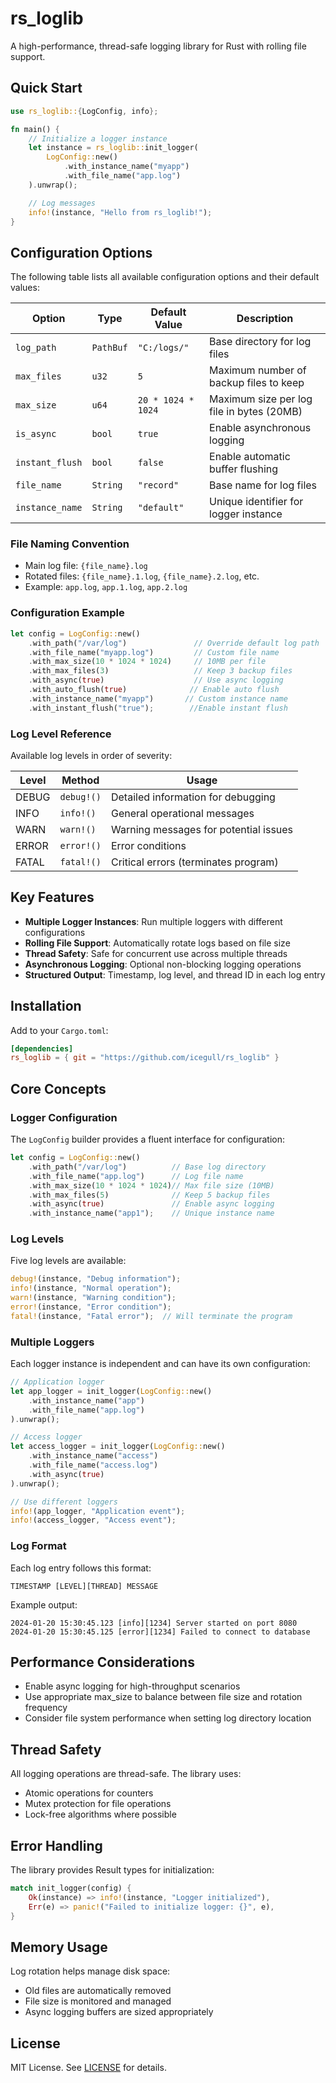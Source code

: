 # rs_loglib

A high-performance, thread-safe logging library for Rust with rolling file support.

## Quick Start

```rust
use rs_loglib::{LogConfig, info};

fn main() {
    // Initialize a logger instance
    let instance = rs_loglib::init_logger(
        LogConfig::new()
            .with_instance_name("myapp")
            .with_file_name("app.log")
    ).unwrap();

    // Log messages
    info!(instance, "Hello from rs_loglib!");
}
```

## Configuration Options

The following table lists all available configuration options and their default values:

| Option | Type | Default Value | Description |
|--------|------|---------------|-------------|
| `log_path` | `PathBuf` | `"C:/logs/"` | Base directory for log files |
| `max_files` | `u32` | `5` | Maximum number of backup files to keep |
| `max_size` | `u64` | `20 * 1024 * 1024` | Maximum size per log file in bytes (20MB) |
| `is_async` | `bool` | `true` | Enable asynchronous logging |
| `instant_flush` | `bool` | `false` | Enable automatic buffer flushing |
| `file_name` | `String` | `"record"` | Base name for log files |
| `instance_name` | `String` | `"default"` | Unique identifier for logger instance |

### File Naming Convention

- Main log file: `{file_name}.log`
- Rotated files: `{file_name}.1.log`, `{file_name}.2.log`, etc.
- Example: `app.log`, `app.1.log`, `app.2.log`

### Configuration Example

```rust
let config = LogConfig::new()
    .with_path("/var/log")               // Override default log path
    .with_file_name("myapp.log")         // Custom file name
    .with_max_size(10 * 1024 * 1024)     // 10MB per file
    .with_max_files(3)                   // Keep 3 backup files
    .with_async(true)                    // Use async logging
    .with_auto_flush(true)              // Enable auto flush
    .with_instance_name("myapp")       // Custom instance name
    .with_instant_flush("true");        //Enable instant flush
```

### Log Level Reference

Available log levels in order of severity:

| Level | Method | Usage |
|-------|--------|-------|
| DEBUG | `debug!()` | Detailed information for debugging |
| INFO | `info!()` | General operational messages |
| WARN | `warn!()` | Warning messages for potential issues |
| ERROR | `error!()` | Error conditions |
| FATAL | `fatal!()` | Critical errors (terminates program) |

## Key Features

- **Multiple Logger Instances**: Run multiple loggers with different configurations
- **Rolling File Support**: Automatically rotate logs based on file size
- **Thread Safety**: Safe for concurrent use across multiple threads
- **Asynchronous Logging**: Optional non-blocking logging operations
- **Structured Output**: Timestamp, log level, and thread ID in each log entry

## Installation

Add to your `Cargo.toml`:

```toml
[dependencies]
rs_loglib = { git = "https://github.com/icegull/rs_loglib" }
```

## Core Concepts

### Logger Configuration

The `LogConfig` builder provides a fluent interface for configuration:

```rust
let config = LogConfig::new()
    .with_path("/var/log")          // Base log directory
    .with_file_name("app.log")      // Log file name
    .with_max_size(10 * 1024 * 1024)// Max file size (10MB)
    .with_max_files(5)              // Keep 5 backup files
    .with_async(true)               // Enable async logging
    .with_instance_name("app1");    // Unique instance name
```

### Log Levels

Five log levels are available:

```rust
debug!(instance, "Debug information");
info!(instance, "Normal operation");
warn!(instance, "Warning condition");
error!(instance, "Error condition");
fatal!(instance, "Fatal error");  // Will terminate the program
```

### Multiple Loggers

Each logger instance is independent and can have its own configuration:

```rust
// Application logger
let app_logger = init_logger(LogConfig::new()
    .with_instance_name("app")
    .with_file_name("app.log")
).unwrap();

// Access logger
let access_logger = init_logger(LogConfig::new()
    .with_instance_name("access")
    .with_file_name("access.log")
    .with_async(true)
).unwrap();

// Use different loggers
info!(app_logger, "Application event");
info!(access_logger, "Access event");
```

### Log Format

Each log entry follows this format:
```
TIMESTAMP [LEVEL][THREAD] MESSAGE
```

Example output:
```
2024-01-20 15:30:45.123 [info][1234] Server started on port 8080
2024-01-20 15:30:45.125 [error][1234] Failed to connect to database
```

## Performance Considerations

- Enable async logging for high-throughput scenarios
- Use appropriate max_size to balance between file size and rotation frequency
- Consider file system performance when setting log directory location

## Thread Safety

All logging operations are thread-safe. The library uses:
- Atomic operations for counters
- Mutex protection for file operations
- Lock-free algorithms where possible

## Error Handling

The library provides Result types for initialization:

```rust
match init_logger(config) {
    Ok(instance) => info!(instance, "Logger initialized"),
    Err(e) => panic!("Failed to initialize logger: {}", e),
}
```

## Memory Usage

Log rotation helps manage disk space:
- Old files are automatically removed
- File size is monitored and managed
- Async logging buffers are sized appropriately

## License

MIT License. See [LICENSE](LICENSE) for details.
